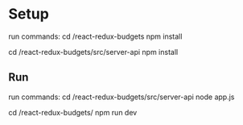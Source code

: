 # Setup
run commands:
  cd /react-redux-budgets
  npm install

  cd /react-redux-budgets/src/server-api
  npm install

## Run
  run commands:
  cd /react-redux-budgets/src/server-api
  node app.js

  cd /react-redux-budgets/
  npm run dev
